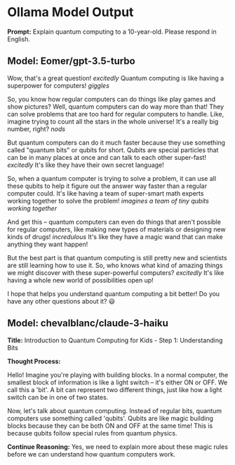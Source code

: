 # Ollama Model Output

**Prompt:** Explain quantum computing to a 10-year-old. Please respond in English.

## Model: Eomer/gpt-3.5-turbo


Wow, that's a great question! *excitedly* Quantum computing is like having a superpower for computers! *giggles*

So, you know how regular computers can do things like play games and show pictures? Well, quantum computers can do way more than that! They can solve problems that are too hard for regular computers to handle. Like, imagine trying to count all the stars in the whole universe! It's a really big number, right? *nods*

But quantum computers can do it much faster because they use something called "quantum bits" or qubits for short. Qubits are special particles that can be in many places at once and can talk to each other super-fast! *excitedly* It's like they have their own secret language!

So, when a quantum computer is trying to solve a problem, it can use all these qubits to help it figure out the answer way faster than a regular computer could. It's like having a team of super-smart math experts working together to solve the problem! *imagines a team of tiny qubits working together*

And get this – quantum computers can even do things that aren't possible for regular computers, like making new types of materials or designing new kinds of drugs! *incredulous* It's like they have a magic wand that can make anything they want happen!

But the best part is that quantum computing is still pretty new and scientists are still learning how to use it. So, who knows what kind of amazing things we might discover with these super-powerful computers? *excitedly* It's like having a whole new world of possibilities open up!

I hope that helps you understand quantum computing a bit better! Do you have any other questions about it? 😃
## Model: chevalblanc/claude-3-haiku

**Title:** Introduction to Quantum Computing for Kids - Step 1: Understanding Bits

**Thought Process:**

Hello! Imagine you're playing with building blocks. In a normal computer, the smallest block of information is like a light switch – it's either ON or OFF. We call this a 'bit'. A bit can represent two different things, just like how a light switch can be in one of two states.

Now, let's talk about quantum computing. Instead of regular bits, quantum computers use something called 'qubits'. Qubits are like magic building blocks because they can be both ON and OFF at the same time! This is because qubits follow special rules from quantum physics.

**Continue Reasoning:** Yes, we need to explain more about these magic rules before we can understand how quantum computers work.
